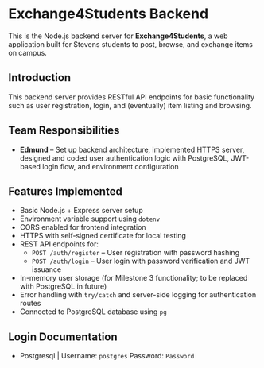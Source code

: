 # Exchange4Students Backend

This is the Node.js backend server for **Exchange4Students**, a web application built for Stevens students to post, browse, and exchange items on campus.

## Introduction

This backend server provides RESTful API endpoints for basic functionality such as user registration, login, and (eventually) item listing and browsing.

## Team Responsibilities

- **Edmund** – Set up backend architecture, implemented HTTPS server, designed and coded user authentication logic with PostgreSQL, JWT-based login flow, and environment configuration


## Features Implemented

- Basic Node.js + Express server setup
- Environment variable support using `dotenv`
- CORS enabled for frontend integration
- HTTPS with self-signed certificate for local testing
- REST API endpoints for:
  - `POST /auth/register` – User registration with password hashing
  - `POST /auth/login` – User login with password verification and JWT issuance
- In-memory user storage (for Milestone 3 functionality; to be replaced with PostgreSQL in future)
- Error handling with `try/catch` and server-side logging for authentication routes
- Connected to PostgreSQL database using `pg`

## Login Documentation

- Postgresql | Username: `postgres` Password: `Password`
